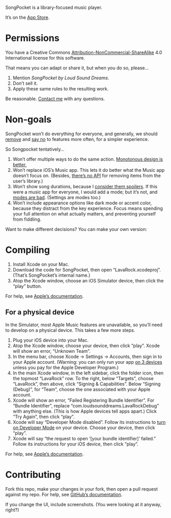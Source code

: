 SongPocket is a library-focused music player.

It’s on the [App Store](https://apps.apple.com/us/app/songpocket/id1538037231).

# Permissions

You have a Creative Commons [Attribution-NonCommercial-ShareAlike](https://creativecommons.org/licenses/by-nc-sa/4.0) 4.0 International license for this software.

That means you can adapt or share it, but when you do so, please…

1. Mention _SongPocket by Loud Sound Dreams_.
2. Don’t sell it.
3. Apply these same rules to the resulting work.

Be reasonable. [Contact me](mailto:linus@loudsounddreams.com) with any questions.

# Non-goals

SongPocket won’t do everything for everyone, and generally, we should [remove](https://ignorethecode.net/blog/2010/02/02/removing-features) and [say no](https://alexgaynor.net/2020/nov/30/why-software-ends-up-complex) to features more often, for a simpler experience.

So Songpocket tentatively…

1. Won’t offer multiple ways to do the same action. [Monotonous design is better.](https://verbnounenter.net/monotony)
2. Won’t replace iOS’s Music app. This lets it do better what the Music app doesn’t focus on. (Besides, [there’s no API](https://developer.apple.com/documentation/musickit/musiclibrary) for removing items from the user’s library.)
3. Won’t show song durations, because I [consider them spoilers](https://en.wikipedia.org/wiki/Hidden_track). If this were a music app for everyone, I would add a mode; but it’s not, and [modes are bad](https://spectrum.ieee.org/of-modes-and-men). (Settings are modes too.)
4. Won’t include appearance options like dark mode or accent color, because they distract from the key experience. Focus means spending your full attention on what actually matters, and preventing yourself from fiddling.

Want to make different decisions? You can make your own version:

# Compiling

1. Install Xcode on your Mac.
2. Download the code for SongPocket, then open “LavaRock.xcodeproj”. (That’s SongPocket’s internal name.)
3. Atop the Xcode window, choose an iOS Simulator device, then click the “play” button.

For help, see [Apple’s documentation](https://developer.apple.com/documentation/xcode/building-and-running-an-app).

## For a physical device

In the Simulator, most Apple Music features are unavailable, so you’ll need to develop on a physical device. This takes a few more steps.

1. Plug your iOS device into your Mac.
2. Atop the Xcode window, choose your device, then click “play”. Xcode will show an error, “Unknown Team”.
3. In the menu bar, choose Xcode → Settings → Accounts, then sign in to your Apple account. (Warning: you can only run your app [on 3 devices](https://stackoverflow.com/questions/44230347) unless you pay for the Apple Developer Program.)
4. In the main Xcode window, in the left sidebar, click the folder icon, then the topmost “LavaRock” row. To the right, below “Targets”, choose “LavaRock”, then above, click “Signing & Capabilities”. Below “Signing (Debug)”, for “Team”, choose the one associated with your Apple account.
5. Xcode will show an error, “Failed Registering Bundle Identifier”. For “Bundle Identifier”, replace “com.loudsounddreams.LavaRockDebug” with anything else. (This is how Apple devices tell apps apart.) Click “Try Again”, then click “play”.
6. Xcode will say “Developer Mode disabled”. Follow its instructions to [turn on Developer Mode](https://developer.apple.com/documentation/xcode/enabling-developer-mode-on-a-device) on your device. Choose your device, then click “play”.
7. Xcode will say “the request to open ‘[your bundle identifier]’ failed.” Follow its instructions for your iOS device, then click “play”.

For help, see [Apple’s documentation](https://developer.apple.com/documentation/xcode/running-your-app-in-simulator-or-on-a-device/#Connect-real-devices-to-your-Mac).

# Contributing

Fork this repo, make your changes in your fork, then open a pull request against my repo. For help, see [GitHub’s documentation](https://docs.github.com/en/pull-requests/collaborating-with-pull-requests/getting-started/about-collaborative-development-models#fork-and-pull-model).

If you change the UI, include screenshots. (You were looking at it anyway, right?)